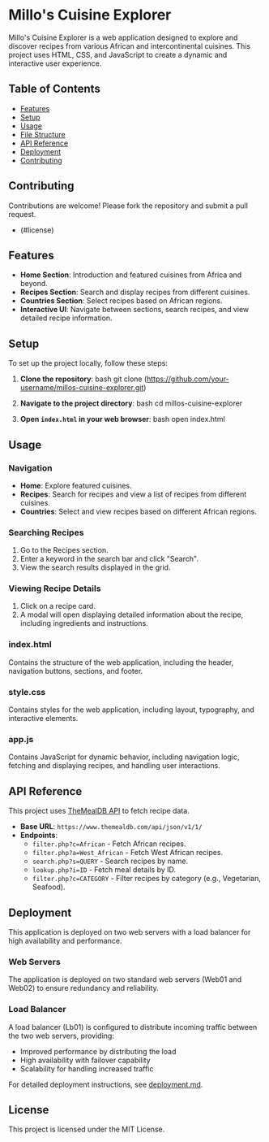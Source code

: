 # Millo's Cuisine Explorer

Millo's Cuisine Explorer is a web application designed to explore and discover recipes from various African and intercontinental cuisines. This project uses HTML, CSS, and JavaScript to create a dynamic and interactive user experience.

## Table of Contents

- [Features](#features)
- [Setup](#setup)
- [Usage](#usage)
- [File Structure](#file-structure)
- [API Reference](#api-reference)
- [Deployment](#deployment)
- [Contributing](#contributing)

## Contributing

Contributions are welcome! Please fork the repository and submit a pull request.

- (#license)

## Features

- **Home Section**: Introduction and featured cuisines from Africa and beyond.
- **Recipes Section**: Search and display recipes from different cuisines.
- **Countries Section**: Select recipes based on African regions.
- **Interactive UI**: Navigate between sections, search recipes, and view detailed recipe information.

## Setup

To set up the project locally, follow these steps:

1. **Clone the repository**:
bash
git clone (https://github.com/your-username/millos-cuisine-explorer.git)

2. **Navigate to the project directory**:
bash
cd millos-cuisine-explorer

3. **Open `index.html` in your web browser**:
bash
open index.html

## Usage

### Navigation

- **Home**: Explore featured cuisines.
- **Recipes**: Search for recipes and view a list of recipes from different cuisines.
- **Countries**: Select and view recipes based on different African regions.

### Searching Recipes

1. Go to the Recipes section.
2. Enter a keyword in the search bar and click "Search".
3. View the search results displayed in the grid.

### Viewing Recipe Details

1. Click on a recipe card.
2. A modal will open displaying detailed information about the recipe, including ingredients and instructions.

### index.html

Contains the structure of the web application, including the header, navigation buttons, sections, and footer.

### style.css

Contains styles for the web application, including layout, typography, and interactive elements.

### app.js

Contains JavaScript for dynamic behavior, including navigation logic, fetching and displaying recipes, and handling user interactions.

## API Reference

This project uses [TheMealDB API](https://www.themealdb.com/api.php) to fetch recipe data.

- **Base URL**: `https://www.themealdb.com/api/json/v1/1/`
- **Endpoints**:
  - `filter.php?c=African` - Fetch African recipes.
  - `filter.php?a=West_African` - Fetch West African recipes.
  - `search.php?s=QUERY` - Search recipes by name.
  - `lookup.php?i=ID` - Fetch meal details by ID.
  - `filter.php?c=CATEGORY` - Filter recipes by category (e.g., Vegetarian, Seafood).

## Deployment

This application is deployed on two web servers with a load balancer for high availability and performance.

### Web Servers

The application is deployed on two standard web servers (Web01 and Web02) to ensure redundancy and reliability.

### Load Balancer

A load balancer (Lb01) is configured to distribute incoming traffic between the two web servers, providing:
- Improved performance by distributing the load
- High availability with failover capability
- Scalability for handling increased traffic

For detailed deployment instructions, see [deployment.md](deployment.md).

## License

This project is licensed under the MIT License.
